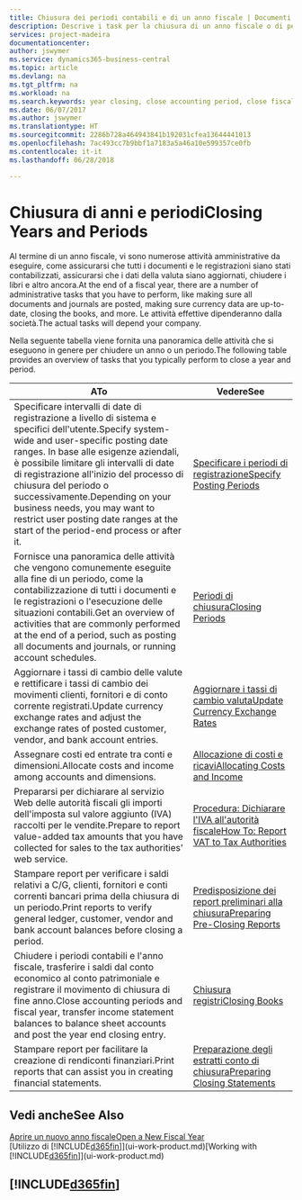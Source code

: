 ```yaml
---
title: Chiusura dei periodi contabili e di un anno fiscale | Documenti Microsoft
description: Descrive i task per la chiusura di un anno fiscale o di periodi contabili, ad esempio, per garantire che documenti e registrazioni vengano contabilizzati e per verificare i saldi di conti correnti.
services: project-madeira
documentationcenter: 
author: jswymer
ms.service: dynamics365-business-central
ms.topic: article
ms.devlang: na
ms.tgt_pltfrm: na
ms.workload: na
ms.search.keywords: year closing, close accounting period, close fiscal year, bank account detailed trial balance
ms.date: 06/07/2017
ms.author: jswymer
ms.translationtype: HT
ms.sourcegitcommit: 2286b728a464943841b192031cfea13644441013
ms.openlocfilehash: 7ac493cc7b9bbf1a7183a5a46a10e599357ce0fb
ms.contentlocale: it-it
ms.lasthandoff: 06/28/2018

---
```

# <a name="closing-years-and-periods"></a><span data-ttu-id="92b47-103">Chiusura di anni e periodi</span><span class="sxs-lookup"><span data-stu-id="92b47-103">Closing Years and Periods</span></span>
<span data-ttu-id="92b47-104">Al termine di un anno fiscale, vi sono numerose attività amministrative da eseguire, come assicurarsi che tutti i documenti e le registrazioni siano stati contabilizzati, assicurarsi che i dati della valuta siano aggiornati, chiudere i libri e altro ancora.</span><span class="sxs-lookup"><span data-stu-id="92b47-104">At the end of a fiscal year, there are a number of administrative tasks that you have to perform, like making sure all documents and journals are posted, making sure currency data are up-to-date, closing the books, and more.</span></span> <span data-ttu-id="92b47-105">Le attività effettive dipenderanno dalla società.</span><span class="sxs-lookup"><span data-stu-id="92b47-105">The actual tasks will depend your company.</span></span>

<span data-ttu-id="92b47-106">Nella seguente tabella viene fornita una panoramica delle attività che si eseguono in genere per chiudere un anno o un periodo.</span><span class="sxs-lookup"><span data-stu-id="92b47-106">The following table provides an overview of tasks that you typically perform to close a year and period.</span></span>

| <span data-ttu-id="92b47-107">A</span><span class="sxs-lookup"><span data-stu-id="92b47-107">To</span></span> | <span data-ttu-id="92b47-108">Vedere</span><span class="sxs-lookup"><span data-stu-id="92b47-108">See</span></span> |
| --- | --- |
| <span data-ttu-id="92b47-109">Specificare intervalli di date di registrazione a livello di sistema e specifici dell'utente.</span><span class="sxs-lookup"><span data-stu-id="92b47-109">Specify system-wide and user-specific posting date ranges.</span></span> <span data-ttu-id="92b47-110">In base alle esigenze aziendali, è possibile limitare gli intervalli di date di registrazione all'inizio del processo di chiusura del periodo o successivamente.</span><span class="sxs-lookup"><span data-stu-id="92b47-110">Depending on your business needs, you may want to restrict user posting date ranges at the start of the period-end process or after it.</span></span> |[<span data-ttu-id="92b47-111">Specificare i periodi di registrazione</span><span class="sxs-lookup"><span data-stu-id="92b47-111">Specify Posting Periods</span></span>](finance-how-specify-posting-periods.md) |
| <span data-ttu-id="92b47-112">Fornisce una panoramica delle attività che vengono comunemente eseguite alla fine di un periodo, come la contabilizzazione di tutti i documenti e le registrazioni o l'esecuzione delle situazioni contabili.</span><span class="sxs-lookup"><span data-stu-id="92b47-112">Get an overview of activities that are commonly performed at the end of a period, such as posting all documents and journals, or running account schedules.</span></span> |[<span data-ttu-id="92b47-113">Periodi di chiusura</span><span class="sxs-lookup"><span data-stu-id="92b47-113">Closing Periods</span></span>](year-how-complete-period-end-processes.md) |
| <span data-ttu-id="92b47-114">Aggiornare i tassi di cambio delle valute e rettificare i tassi di cambio dei movimenti clienti, fornitori e di conto corrente registrati.</span><span class="sxs-lookup"><span data-stu-id="92b47-114">Update currency exchange rates and adjust the exchange rates of posted customer, vendor, and bank account entries.</span></span> |[<span data-ttu-id="92b47-115">Aggiornare i tassi di cambio valuta</span><span class="sxs-lookup"><span data-stu-id="92b47-115">Update Currency Exchange Rates</span></span>](finance-how-update-currencies.md) |
| <span data-ttu-id="92b47-116">Assegnare costi ed entrate tra conti e dimensioni.</span><span class="sxs-lookup"><span data-stu-id="92b47-116">Allocate costs and income among accounts and dimensions.</span></span> |[<span data-ttu-id="92b47-117">Allocazione di costi e ricavi</span><span class="sxs-lookup"><span data-stu-id="92b47-117">Allocating Costs and Income</span></span>](year-allocate-costs-income.md) |
| <span data-ttu-id="92b47-118">Prepararsi per dichiarare al servizio Web delle autorità fiscali gli importi dell'imposta sul valore aggiunto (IVA) raccolti per le vendite.</span><span class="sxs-lookup"><span data-stu-id="92b47-118">Prepare to report value-added tax amounts that you have collected for sales to the tax authorities' web service.</span></span> |[<span data-ttu-id="92b47-119">Procedura: Dichiarare l'IVA all'autorità fiscale</span><span class="sxs-lookup"><span data-stu-id="92b47-119">How To: Report VAT to Tax Authorities</span></span>](finance-how-report-vat.md)|
| <span data-ttu-id="92b47-120">Stampare report per verificare i saldi relativi a C/G, clienti, fornitori e conti correnti bancari prima della chiusura di un periodo.</span><span class="sxs-lookup"><span data-stu-id="92b47-120">Print reports to verify general ledger, customer, vendor and bank account balances before closing a period.</span></span> |[<span data-ttu-id="92b47-121">Predisposizione dei report preliminari alla chiusura</span><span class="sxs-lookup"><span data-stu-id="92b47-121">Preparing Pre-Closing Reports</span></span>](year-prepare-preclose-reports.md) |
| <span data-ttu-id="92b47-122">Chiudere i periodi contabili e l'anno fiscale, trasferire i saldi dal conto economico al conto patrimoniale e registrare il movimento di chiusura di fine anno.</span><span class="sxs-lookup"><span data-stu-id="92b47-122">Close accounting periods and fiscal year, transfer income statement balances to balance sheet accounts and post the year end closing entry.</span></span> |[<span data-ttu-id="92b47-123">Chiusura registri</span><span class="sxs-lookup"><span data-stu-id="92b47-123">Closing Books</span></span>](year-close-books.md) |
| <span data-ttu-id="92b47-124">Stampare report per facilitare la creazione di rendiconti finanziari.</span><span class="sxs-lookup"><span data-stu-id="92b47-124">Print reports that can assist you in creating financial statements.</span></span> |[<span data-ttu-id="92b47-125">Preparazione degli estratti conto di chiusura</span><span class="sxs-lookup"><span data-stu-id="92b47-125">Preparing Closing Statements</span></span>](year-prepare-close-statement.md) |

## <a name="see-also"></a><span data-ttu-id="92b47-126">Vedi anche</span><span class="sxs-lookup"><span data-stu-id="92b47-126">See Also</span></span>
[<span data-ttu-id="92b47-127">Aprire un nuovo anno fiscale</span><span class="sxs-lookup"><span data-stu-id="92b47-127">Open a New Fiscal Year</span></span>](finance-how-open-new-fiscal-year.md)  
<span data-ttu-id="92b47-128">[Utilizzo di [!INCLUDE[d365fin](includes/d365fin_md.md)]](ui-work-product.md)</span><span class="sxs-lookup"><span data-stu-id="92b47-128">[Working with [!INCLUDE[d365fin](includes/d365fin_md.md)]](ui-work-product.md)</span></span>

## [!INCLUDE[d365fin](includes/free_trial_md.md)]  
 

